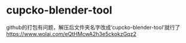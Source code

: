 # cupcko-blender-tool
github的打包有问题，解压后文件夹名字改成‘cupcko-blender-tool’就行了
https://www.wolai.com/eQtHMcwA2h3e5ckokzGqz2
